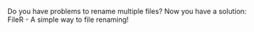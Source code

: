 Do you have problems to rename multiple files? Now you have a solution: FileR - A simple way to file renaming!